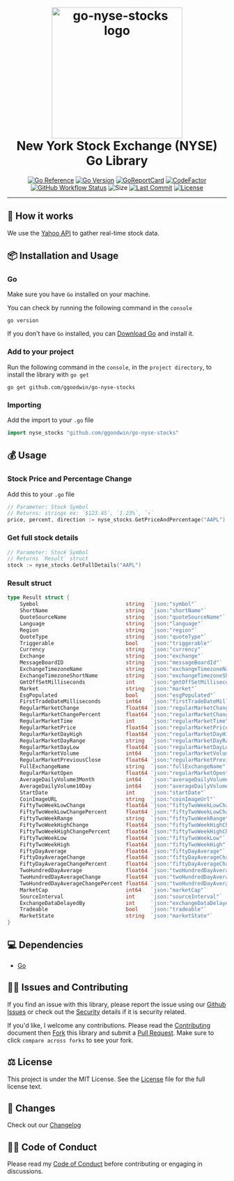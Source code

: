 <div align="center">
	<h1><img alt="go-nyse-stocks logo" src="https://github.com/ggoodwin/go-nyse-stocks/blob/master/stock.png" height="300" /><br />
		New York Stock Exchange (NYSE) Go Library
	</h1>

[![Go Reference](https://pkg.go.dev/badge/ggoodwin/go-nyse-stocks.svg)](https://pkg.go.dev/github.com/ggoodwin/go-nyse-stocks) [![Go Version](https://img.shields.io/github/go-mod/go-version/ggoodwin/go-nyse-stocks)](https://go.dev/) [![GoReportCard](https://goreportcard.com/badge/github.com/ggoodwin/go-nyse-stocks)](https://goreportcard.com/report/github.com/ggoodwin/go-nyse-stocks) [![CodeFactor](https://www.codefactor.io/repository/github/ggoodwin/go-nyse-stocks/badge)](https://www.codefactor.io/repository/github/ggoodwin/go-nyse-stocks) [![GitHub Workflow Status](https://img.shields.io/github/actions/workflow/status/ggoodwin/go-nyse-stocks/.github/workflows/go.yml)](https://github.com/ggoodwin/go-nyse-stocks/blob/master/.github/workflows/go.yml) ![Size](https://img.shields.io/github/languages/code-size/ggoodwin/go-nyse-stocks) [![Last Commit](https://img.shields.io/github/last-commit/ggoodwin/go-nyse-stocks)](https://github.com/ggoodwin/go-nyse-stocks/commits/master) [![License](https://img.shields.io/github/license/ggoodwin/go-nyse-stocks)](https://github.com/ggoodwin/go-nyse-stocks/blob/master/LICENSE.md)

</div>
<hr/>

## 🌟 How it works

We use the [Yahoo API] to gather real-time stock data.

## 📦 Installation and Usage

### Go

Make sure you have `Go` installed on your machine.

You can check by running the following command in the `console`

```plain
go version
```

If you don't have `Go` installed, you can [Download Go] and install it.

### Add to your project

Run the following command in the `console`, in the `project directory`, to install the library with `go get`

```plain
go get github.com/ggoodwin/go-nyse-stocks
```

### Importing

Add the import to your `.go` file

```go
import nyse_stocks "github.com/ggoodwin/go-nyse-stocks"
```

## 💰 Usage

### Stock Price and Percentage Change

Add this to your `.go` file

```go
// Parameter: Stock Symbol
// Returns: strings ex: `$123.45`, `1.23%`, `↑`
price, percent, direction := nyse_stocks.GetPriceAndPercentage("AAPL")
```

### Get full stock details

```go
// Parameter: Stock Symbol
// Returns `Result` struct
stock := nyse_stocks.GetFullDetails("AAPL")
```

### Result struct

```go
type Result struct {
	Symbol                            string  `json:"symbol"`
	ShortName                         string  `json:"shortName"`
	QuoteSourceName                   string  `json:"quoteSourceName"`
	Language                          string  `json:"language"`
	Region                            string  `json:"region"`
	QuoteType                         string  `json:"quoteType"`
	Triggerable                       bool    `json:"triggerable"`
	Currency                          string  `json:"currency"`
	Exchange                          string  `json:"exchange"`
	MessageBoardID                    string  `json:"messageBoardId"`
	ExchangeTimezoneName              string  `json:"exchangeTimezoneName"`
	ExchangeTimezoneShortName         string  `json:"exchangeTimezoneShortName"`
	GmtOffSetMilliseconds             int     `json:"gmtOffSetMilliseconds"`
	Market                            string  `json:"market"`
	EsgPopulated                      bool    `json:"esgPopulated"`
	FirstTradeDateMilliseconds        int64   `json:"firstTradeDateMilliseconds"`
	RegularMarketChange               float64 `json:"regularMarketChange"`
	RegularMarketChangePercent        float64 `json:"regularMarketChangePercent"`
	RegularMarketTime                 int     `json:"regularMarketTime"`
	RegularMarketPrice                float64 `json:"regularMarketPrice"`
	RegularMarketDayHigh              float64 `json:"regularMarketDayHigh"`
	RegularMarketDayRange             string  `json:"regularMarketDayRange"`
	RegularMarketDayLow               float64 `json:"regularMarketDayLow"`
	RegularMarketVolume               int64   `json:"regularMarketVolume"`
	RegularMarketPreviousClose        float64 `json:"regularMarketPreviousClose"`
	FullExchangeName                  string  `json:"fullExchangeName"`
	RegularMarketOpen                 float64 `json:"regularMarketOpen"`
	AverageDailyVolume3Month          int64   `json:"averageDailyVolume3Month"`
	AverageDailyVolume10Day           int64   `json:"averageDailyVolume10Day"`
	StartDate                         int     `json:"startDate"`
	CoinImageURL                      string  `json:"coinImageUrl"`
	FiftyTwoWeekLowChange             float64 `json:"fiftyTwoWeekLowChange"`
	FiftyTwoWeekLowChangePercent      float64 `json:"fiftyTwoWeekLowChangePercent"`
	FiftyTwoWeekRange                 string  `json:"fiftyTwoWeekRange"`
	FiftyTwoWeekHighChange            float64 `json:"fiftyTwoWeekHighChange"`
	FiftyTwoWeekHighChangePercent     float64 `json:"fiftyTwoWeekHighChangePercent"`
	FiftyTwoWeekLow                   float64 `json:"fiftyTwoWeekLow"`
	FiftyTwoWeekHigh                  float64 `json:"fiftyTwoWeekHigh"`
	FiftyDayAverage                   float64 `json:"fiftyDayAverage"`
	FiftyDayAverageChange             float64 `json:"fiftyDayAverageChange"`
	FiftyDayAverageChangePercent      float64 `json:"fiftyDayAverageChangePercent"`
	TwoHundredDayAverage              float64 `json:"twoHundredDayAverage"`
	TwoHundredDayAverageChange        float64 `json:"twoHundredDayAverageChange"`
	TwoHundredDayAverageChangePercent float64 `json:"twoHundredDayAverageChangePercent"`
	MarketCap                         int64   `json:"marketCap"`
	SourceInterval                    int     `json:"sourceInterval"`
	ExchangeDataDelayedBy             int     `json:"exchangeDataDelayedBy"`
	Tradeable                         bool    `json:"tradeable"`
	MarketState                       string  `json:"marketState"`
}
```

## 💻 Dependencies

- [Go]

## 🙇‍♂️ Issues and Contributing

If you find an issue with this library, please report the issue using our [Github Issues] or check out the [Security] details if it is security related.

If you'd like, I welcome any contributions. Please read the [Contributing] document then [Fork] this library and submit a [Pull Request]. Make sure to click `compare across forks` to see your fork.

## ⚖️ License

This project is under the MIT License. See the [License] file for the full license text.

## 📜 Changes

Check out our [Changelog]

## 👍🏻 Code of Conduct

Please read my [Code of Conduct] before contributing or engaging in discussions.

<!-- Links -->
[LICENSE]: https://github.com/ggoodwin/go-nyse-stocks/blob/master/LICENSE.md
[CHANGELOG]: https://github.com/ggoodwin/go-nyse-stocks/blob/master/CHANGELOG.md
[SECURITY]: https://github.com/ggoodwin/go-nyse-stocks/blob/master/SECURITY.md
[FORK]: https://github.com/ggoodwin/go-nyse-stocks/fork
[PULL REQUEST]: https://github.com/ggoodwin/go-nyse-stocks/compare
[CODE OF CONDUCT]: https://github.com/ggoodwin/go-nyse-stocks/blob/master/CODE_OF_CONDUCT.md
[CONTRIBUTING]: https://github.com/ggoodwin/go-nyse-stocks/blob/master/CONTRIBUTING.md
[GITHUB ISSUES]: https://github.com/ggoodwin/go-nyse-stocks/issues
[YAHOO API]: https://finance.yahoo.com/most-active
[GO]: https://go.dev/
[DOWNLOAD GO]: https://go.dev/dl/
